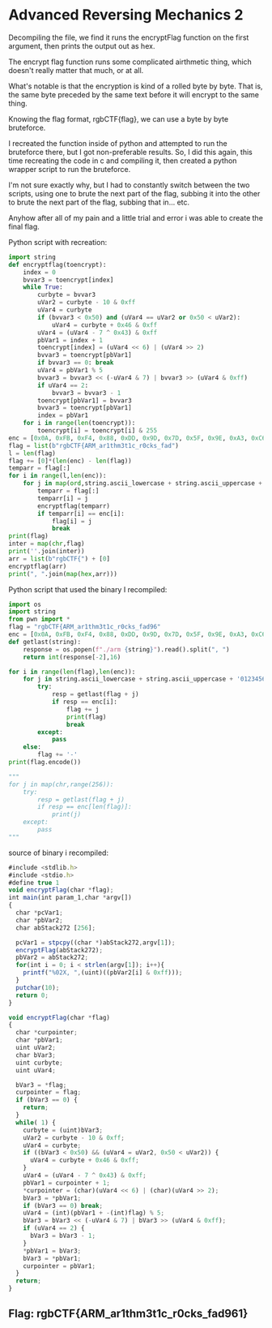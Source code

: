 # Advanced Reversing Mechanics 2

Decompiling the file, we find it runs the encryptFlag function on the first argument, then prints the output out as hex.

The encrypt flag function runs some complicated airthmetic thing, which doesn't really matter that much, or at all.

What's notable is that the encryption is kind of a rolled byte by byte. That is, the same byte preceded by the same text before it will encrypt to the same thing.

Knowing the flag format, rgbCTF{flag}, we can use a byte by byte bruteforce.

I recreated the function inside of python and attempted to run the bruteforce there, but I got non-preferable results. So, I did this again, this time recreating the code in c and compiling it, then created a python wrapper script to run the bruteforce.

I'm not sure exactly why, but I had to constantly switch between the two scripts, using one to brute the next part of the flag, subbing it into the other to brute the next part of the flag, subbing that in... etc.

Anyhow after all of my pain and a little trial and error i was able to create the final flag.

Python script with recreation:

```python
import string
def encryptflag(toencrypt):
    index = 0
    bvvar3 = toencrypt[index]
    while True:
        curbyte = bvvar3
        uVar2 = curbyte - 10 & 0xff
        uVar4 = curbyte
        if (bvvar3 < 0x50) and (uVar4 == uVar2 or 0x50 < uVar2):
            uVar4 = curbyte + 0x46 & 0xff
        uVar4 = (uVar4 - 7 ^ 0x43) & 0xff
        pbVar1 = index + 1
        toencrypt[index] = (uVar4 << 6) | (uVar4 >> 2)
        bvvar3 = toencrypt[pbVar1]
        if bvvar3 == 0: break
        uVar4 = pbVar1 % 5
        bvvar3 = bvvar3 << (-uVar4 & 7) | bvvar3 >> (uVar4 & 0xff)
        if uVar4 == 2:
            bvvar3 = bvvar3 - 1
        toencrypt[pbVar1] = bvvar3
        bvvar3 = toencrypt[pbVar1]
        index = pbVar1
    for i in range(len(toencrypt)):
        toencrypt[i] = toencrypt[i] & 255
enc = [0x0A, 0xFB, 0xF4, 0x88, 0xDD, 0x9D, 0x7D, 0x5F, 0x9E, 0xA3, 0xC6, 0xBA, 0xF5, 0x95, 0x5D, 0x88, 0x3B, 0xE1, 0x31, 0x50, 0xC7, 0xFA, 0xF5, 0x81, 0x99, 0xC9, 0x7C, 0x23, 0xA1, 0x91, 0x87, 0xB5, 0xB1, 0x95, 0xE4]
flag = list(b"rgbCTF{ARM_ar1thm3t1c_r0cks_fad")
l = len(flag)
flag += [0]*(len(enc) - len(flag))
temparr = flag[:]
for i in range(l,len(enc)):
    for j in map(ord,string.ascii_lowercase + string.ascii_uppercase + '0123456789_}'):
        temparr = flag[:]
        temparr[i] = j
        encryptflag(temparr)
        if temparr[i] == enc[i]:
            flag[i] = j
            break
print(flag)
inter = map(chr,flag)
print(''.join(inter))
arr = list(b"rgbCTF{") + [0]
encryptflag(arr)
print(", ".join(map(hex,arr)))
```

Python script that used the binary I recompiled:

```python
import os
import string
from pwn import *
flag = "rgbCTF{ARM_ar1thm3t1c_r0cks_fad96"
enc = [0x0A, 0xFB, 0xF4, 0x88, 0xDD, 0x9D, 0x7D, 0x5F, 0x9E, 0xA3, 0xC6, 0xBA, 0xF5, 0x95, 0x5D, 0x88, 0x3B, 0xE1, 0x31, 0x50, 0xC7, 0xFA, 0xF5, 0x81, 0x99, 0xC9, 0x7C, 0x23, 0xA1, 0x91, 0x87, 0xB5, 0xB1, 0x95, 0xE4]
def getlast(string):
    response = os.popen(f"./arm {string}").read().split(", ")
    return int(response[-2],16)

for i in range(len(flag),len(enc)):
    for j in string.ascii_lowercase + string.ascii_uppercase + '0123456789_}':
        try:
            resp = getlast(flag + j)
            if resp == enc[i]:
                flag += j
                print(flag)
                break
        except:
            pass
    else:
        flag += '-'
print(flag.encode())

"""
for j in map(chr,range(256)):
    try:
        resp = getlast(flag + j)
        if resp == enc[len(flag)]:
            print(j)
    except:
        pass
"""
```

source of binary i recompiled:

```javascript
#include <stdlib.h>
#include <stdio.h>
#define true 1
void encryptFlag(char *flag);
int main(int param_1,char *argv[])
{
  char *pcVar1;
  char *pbVar2;
  char abStack272 [256];

  pcVar1 = stpcpy((char *)abStack272,argv[1]);
  encryptFlag(abStack272);
  pbVar2 = abStack272;
  for(int i = 0; i < strlen(argv[1]); i++){
    printf("%02X, ",(uint)((pbVar2[i] & 0xff)));
  }
  putchar(10);
  return 0;
}

void encryptFlag(char *flag)
{
  char *curpointer;
  char *pbVar1;
  uint uVar2;
  char bVar3;
  uint curbyte;
  uint uVar4;

  bVar3 = *flag;
  curpointer = flag;
  if (bVar3 == 0) {
    return;
  }
  while( 1) {
    curbyte = (uint)bVar3;
    uVar2 = curbyte - 10 & 0xff;
    uVar4 = curbyte;
    if ((bVar3 < 0x50) && (uVar4 = uVar2, 0x50 < uVar2)) {
      uVar4 = curbyte + 0x46 & 0xff;
    }
    uVar4 = (uVar4 - 7 ^ 0x43) & 0xff;
    pbVar1 = curpointer + 1;
    *curpointer = (char)(uVar4 << 6) | (char)(uVar4 >> 2);
    bVar3 = *pbVar1;
    if (bVar3 == 0) break;
    uVar4 = (int)(pbVar1 + -(int)flag) % 5;
    bVar3 = bVar3 << (-uVar4 & 7) | bVar3 >> (uVar4 & 0xff);
    if (uVar4 == 2) {
      bVar3 = bVar3 - 1;
    }
    *pbVar1 = bVar3;
    bVar3 = *pbVar1;
    curpointer = pbVar1;
  }
  return;
}
```

## Flag: rgbCTF{ARM\_ar1thm3t1c\_r0cks\_fad961}

